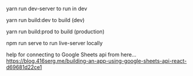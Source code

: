 yarn run dev-server to run in dev

yarn run build:dev to build (dev)

yarn run build:prod to build (production)

npm run serve to run live-server locally

help for connecting to Google Sheets api from here... https://blog.416serg.me/building-an-app-using-google-sheets-api-react-d69681d22ce1